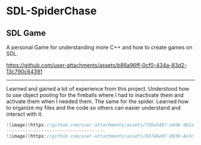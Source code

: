 # SDL-SpiderChase
 SDL Game
-----------------------------------
A personal Game for understanding more C++ and how to create games on SDL.


https://github.com/user-attachments/assets/b86a96ff-0cf0-434a-83d2-13c790c64391

------------------------------------
Learned and gained a lot of experience from this project. Understood how to use object pooling for the fireballs where I had to inactivate them and activate them when I needed them. The same for the spider. Learned how to organize my files and the code so others can easier understand and interact with it. 
```c++
![image](https://github.com/user-attachments/assets/726a54b7-a9d6-4b2a-84fc-85f347ab15b4)
-------------------------------------
![image](https://github.com/user-attachments/assets/03746e07-8930-4e7c-bbde-f799dcd1920a)
